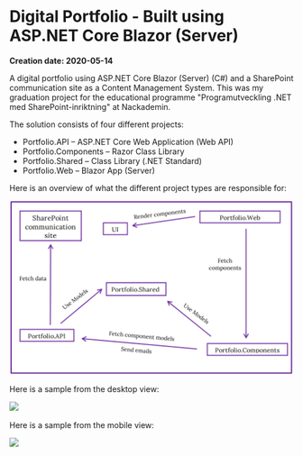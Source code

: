 # Digital Portfolio - Built using ASP.NET Core Blazor (Server)

**Creation date: 2020-05-14**

A digital portfolio using ASP.NET Core Blazor (Server) (C#) and a SharePoint communication site as a Content Management System. This was my graduation project for the educational programme "Programutveckling .NET med SharePoint-inriktning" at Nackademin.

The solution consists of four different projects:

* Portfolio.API – ASP.NET Core Web Application (Web API)
* Portfolio.Components – Razor Class Library
* Portfolio.Shared – Class Library (.NET Standard)
* Portfolio.Web – Blazor App (Server)

Here is an overview of what the different project types are responsible for:

![Screenshot](gifs/overview.PNG)

Here is a sample from the desktop view:

![](gifs/preview-desktop.gif)

Here is a sample from the mobile view:

![](gifs/preview-mobile.gif)
